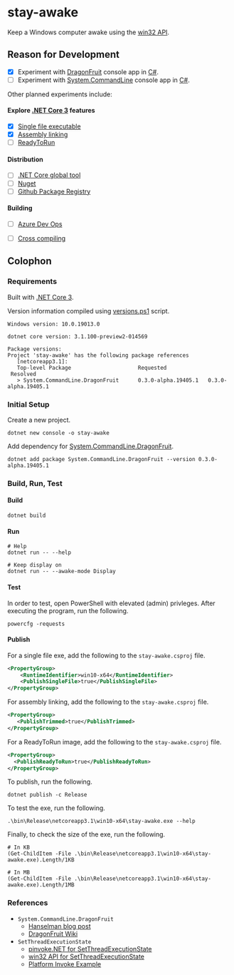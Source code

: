 # stay-awake

Keep a Windows computer awake using the [win32 API](https://docs.microsoft.com/en-us/windows/win32/apiindex/windows-api-list).

## Reason for Development

- [x] Experiment with [DragonFruit](https://github.com/dotnet/command-line-api/wiki/DragonFruit-overview) console app in [C#](https://docs.microsoft.com/en-us/dotnet/csharp/). 
- [ ] Experiment with [System.CommandLine](https://github.com/dotnet/command-line-api/wiki/Your-first-app-with-System.CommandLine) console app in [C#](https://docs.microsoft.com/en-us/dotnet/csharp/).

Other planned experiments include:

#### Explore [.NET Core 3](https://docs.microsoft.com/en-us/dotnet/core/whats-new/dotnet-core-3-0) features
- [x] [Single file executable](https://docs.microsoft.com/en-us/dotnet/core/whats-new/dotnet-core-3-0#single-file-executables)
- [x] [Assembly linking](https://docs.microsoft.com/en-us/dotnet/core/whats-new/dotnet-core-3-0#assembly-linking)
- [ ] [ReadyToRun](https://docs.microsoft.com/en-us/dotnet/core/whats-new/dotnet-core-3-0#readytorun-images)

#### Distribution
- [ ] [.NET Core global tool](https://docs.microsoft.com/en-us/dotnet/core/tools/global-tools)
- [ ] [Nuget](https://www.nuget.org/)
- [ ] [Github Package Registry](https://help.github.com/en/github/managing-packages-with-github-package-registry/configuring-nuget-for-use-with-github-package-registry)

#### Building
- [ ] [Azure Dev Ops](https://azure.microsoft.com/en-us/services/devops/)
- [ ] [Cross compiling](https://docs.microsoft.com/en-us/dotnet/core/rid-catalog)


## Colophon

### Requirements
Built with [.NET Core 3](https://dotnet.microsoft.com/download/dotnet-core/3.0).

Version information compiled using [versions.ps1](https://github.com/curtisalexander/stay-awake/blob/master/versions.ps1) script.

```
Windows version: 10.0.19013.0

dotnet core version: 3.1.100-preview2-014569

Package versions:
Project 'stay-awake' has the following package references
   [netcoreapp3.1]:
   Top-level Package                     Requested
 Resolved
   > System.CommandLine.DragonFruit      0.3.0-alpha.19405.1   0.3.0-alpha.19405.1
```

### Initial Setup

Create a new project.

```pwsh
dotnet new console -o stay-awake
```

Add dependency for [System.CommandLine.DragonFruit](https://www.nuget.org/packages/System.CommandLine.DragonFruit).

```pwsh
dotnet add package System.CommandLine.DragonFruit --version 0.3.0-alpha.19405.1
```

### Build, Run, Test

#### Build

```pwsh
dotnet build
```

#### Run

```pwsh
# Help 
dotnet run -- --help

# Keep display on
dotnet run -- --awake-mode Display
```

#### Test

In order to test, open PowerShell with elevated (admin) privleges.  After executing the program, run the following.

```pwsh
powercfg -requests
```

#### Publish

For a single file exe, add the following to the `stay-awake.csproj` file.

```xml
<PropertyGroup>
    <RuntimeIdentifier>win10-x64</RuntimeIdentifier>
    <PublishSingleFile>true</PublishSingleFile>
</PropertyGroup>
```

For assembly linking, add the following to the `stay-awake.csproj` file.

```xml
<PropertyGroup>
   <PublishTrimmed>true</PublishTrimmed>
</PropertyGroup>
```

For a ReadyToRun image, add the following to the `stay-awake.csproj` file.

```xml
<PropertyGroup>
  <PublishReadyToRun>true</PublishReadyToRun>
</PropertyGroup>
```

To publish, run the following.

```pwsh
dotnet publish -c Release
```

To test the exe, run the following.

```pwsh
.\bin\Release\netcoreapp3.1\win10-x64\stay-awake.exe --help
```

Finally, to check the size of the exe, run the following.

```pwsh
# In KB
(Get-ChildItem -File .\bin\Release\netcoreapp3.1\win10-x64\stay-awake.exe).Length/1KB

# In MB
(Get-ChildItem -File .\bin\Release\netcoreapp3.1\win10-x64\stay-awake.exe).Length/1MB
```

### References
- `System.CommandLine.DragonFruit`
    - [Hanselman blog post](https://www.hanselman.com/blog/DragonFruitAndSystemCommandLineIsANewWayToThinkAboutNETConsoleApps.aspx)
    - [DragonFruit Wiki](https://github.com/dotnet/command-line-api/wiki/DragonFruit-overview)
- `SetThreadExecutionState`
    - [pinvoke.NET for SetThreadExecutionState](https://www.pinvoke.net/default.aspx/kernel32/SetThreadExecutionState.html)
    - [win32 API for SetThreadExecutionState](https://docs.microsoft.com/en-us/windows/win32/api/winbase/nf-winbase-setthreadexecutionstate?redirectedfrom=MSDN)
    - [Platform Invoke Example](https://docs.microsoft.com/en-us/dotnet/csharp/programming-guide/interop/how-to-use-platform-invoke-to-play-a-wave-file)
